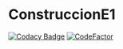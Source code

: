 # ConstruccionE1
[![Codacy Badge](https://api.codacy.com/proyecto/badge/Grade/cc7b9f5f91114256b4cd8d740eba8695)](https://app.codacy.com/gh/Amigos-Informaticos/ConstruccionE1?utm_source=github.com&utm_medium=referral&utm_content=Amigos-Informaticos/ConstruccionE1&utm_campaign=Badge_Grade_Dashboard)
[![CodeFactor](https://www.codefactor.io/repository/github/amigos-informaticos/construccione1/badge)](https://www.codefactor.io/repository/github/amigos-informaticos/construccione1)
